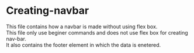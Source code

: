 # Creating-navbar
This file contains how a navbar is made without using flex box.<br>
This file only use beginer commands and does not use flex box for creating nav-bar.<br>
It also contains the footer element in which the data is enetered.<br>
